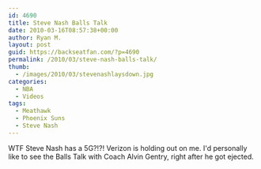 ```yaml
---
id: 4690
title: Steve Nash Balls Talk
date: 2010-03-16T08:57:38+00:00
author: Ryan M.
layout: post
guid: https://backseatfan.com/?p=4690
permalink: /2010/03/steve-nash-balls-talk/
thumb:
  - /images/2010/03/stevenashlaysdown.jpg
categories:
  - NBA
  - Videos
tags:
  - Meathawk
  - Phoenix Suns
  - Steve Nash
---
```


<div class="entry">
  <p>
  </p>

  <p>
    WTF Steve Nash has a 5G?!?! Verizon is holding out on me. I'd personally like to see the Balls Talk with Coach Alvin Gentry, right after he got ejected.
  </p>
</div>
